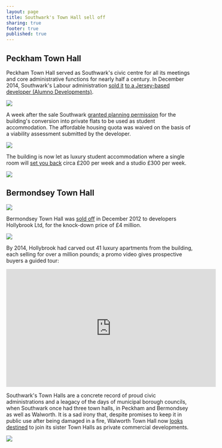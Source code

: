 ```yaml
---
layout: page
title: Southwark's Town Hall sell off
sharing: true
footer: true
published: true
---
```

## Peckham Town Hall
Peckham Town Hall served as Southwark's civic centre for all its meetings and core administrative functions for nearly half a century. In December 2014, Southwark's Labour administration [sold it](https://www.southwarknews.co.uk/news/town-halls-residence-students-move-former-southwark-town-hall-peckham/) [to a Jersey-based developer (Alumno Developments)](http://crappistmartin.github.io/images/LR_PeckhamTownHall.pdf). 

![](http://crappistmartin.github.io/images/PeckhamTownHall.jpg)

A week after the sale Southwark [granted planning permission](http://moderngov.southwark.gov.uk/documents/s42948/Item%201%20and%202%20report.pdf) for the building's conversion into private flats to be used as student accommodation. The affordable housing quota was waived on the basis of a viability assessment submitted by the developer.  

![](http://35percent.org/img/peckhamtownhall.png)

The building is now let as luxury student accommodation where a single room will [set you back](https://www.gold.ac.uk/accommodation/halls/town-hall-camberwell/) circa £200 per week and a studio £300 per week.

![](https://www.gold.ac.uk/media/images-by-section/life-on-campus/accommodation/new-halls-images-2018/camberwell/0C8A1029.jpg)

## Bermondsey Town Hall 

![](https://media.onthemarket.com/properties/2337629/img_0_2_ls.jpg) 

Bermondsey Town Hall was [sold off](http://crappistmartin.github.io/images/LR_bermondseytownhall.pdf) in December 2012 to developers Hollybrook Ltd, for the knock-down price of £4 million. 

![](http://crappistmartin.github.io/images/LR_bermondseytownhall.png) 

By 2014, Hollybrook had carved out 41 luxury apartments from the building, each selling for over a million pounds; a promo video gives prospective buyers a guided tour:

<iframe width="560" height="315" src="https://www.youtube.com/embed/CKo8KxiJSdI" align="center" frameborder="0" allowfullscreen></iframe>

Southwark's Town Halls are a concrete record of proud civic administrations and a leagacy of the days of municipal borough councils, when Southwark once had three town halls, in Peckham and Bermondsey as well as Walworth.  It is a sad irony that, despite promises to keep it in public use after being damaged in a fire, Walworth Town Hall now [looks destined](https://www.southwarknews.co.uk/news/town-hall-plans-unfit-for-purpose-says-heritage-society/) to join its sister Town Halls as private commercial developments.

![](https://www.london-se1.co.uk/news/imageuploads/1364655642_91.125.225.38.jpg)


